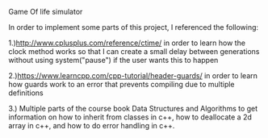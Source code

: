 Game Of life simulator

In order to implement some parts of this project, I referenced the following:

1.)http://www.cplusplus.com/reference/ctime/ in order to learn how the clock method works so that I can create 
a small delay between generations without using system("pause") if the user wants this to happen

2.)https://www.learncpp.com/cpp-tutorial/header-guards/ in order to learn how guards work to 
an error that prevents compiling due to multiple definitions

3.) Multiple parts of the course book Data Structures and Algorithms to get information on how to inherit from classes
in c++, how to deallocate a 2d array in c++, and how to do error handling in c++.
